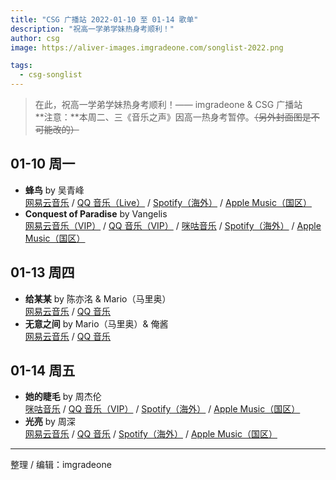 ```yaml
---
title: "CSG 广播站 2022-01-10 至 01-14 歌单"
description: "祝高一学弟学妹热身考顺利！"
author: csg
image: https://aliver-images.imgradeone.com/songlist-2022.png

tags:
  - csg-songlist
---
```


> 在此，祝高一学弟学妹热身考顺利！—— imgradeone & CSG 广播站  
> **注意：**本周二、三《音乐之声》因高一热身考暂停。~~（另外封面图是不可能改的）~~

## 01-10 周一

- **蜂鸟** by 吴青峰  
  [网易云音乐](https://music.163.com/song?id=1348568908) / [QQ 音乐（Live）](https://y.qq.com/n/ryqq/songDetail/004fFbXN0bc2cP) / [Spotify（海外）](https://open.spotify.com/track/6KjSRihg1U0Fn4kzrEuZb4) / [Apple Music（国区）](https://music.apple.com/cn/album/蜂鸟-电视剧-我在北京等你-片头曲/1454085479?i=1454085480)
- **Conquest of Paradise** by Vangelis  
  [网易云音乐（VIP）](https://music.163.com/song?id=2070502) / [QQ 音乐（VIP）](https://y.qq.com/n/ryqq/songDetail/003XA5lc44B4KB) / [咪咕音乐](https://music.migu.cn/v3/music/song/60057534406) / [Spotify（海外）](https://open.spotify.com/track/5avVpUakfMHD6qGpaH26CF) / [Apple Music（国区）](https://music.apple.com/cn/album/conquest-of-paradise/41297647?i=41297651)

## 01-13 周四

- **给某某** by 陈亦洺 & Mario（马里奥）  
  [网易云音乐](https://music.163.com/song?id=1473228889) / [QQ 音乐](https://y.qq.com/n/ryqq/songDetail/0014f48E2WayAC)
- **无意之间** by Mario（马里奥）& 俺酱  
  [网易云音乐](https://music.163.com/song?id=1366594544) / [QQ 音乐](https://y.qq.com/n/ryqq/songDetail/003qpVOW2BDG4r)

## 01-14 周五

- **她的睫毛** by 周杰伦  
  [咪咕音乐](https://music.migu.cn/v3/music/song/60054701928) / [QQ 音乐（VIP）](https://y.qq.com/n/ryqq/songDetail/001FSVRg08JLpi) / [Spotify（海外）](https://open.spotify.com/track/1CHawaJSkwZdn3YJJXRdlh) / [Apple Music（国区）](https://music.apple.com/cn/album/她的睫毛/535824731?i=535824743)
- **光亮** by 周深  
  [网易云音乐](https://music.163.com/song?id=1892532629) / [QQ 音乐](https://y.qq.com/n/ryqq/songDetail/001nWLsE4VJqC9) / [Spotify（海外）](https://open.spotify.com/track/7L1iUEOT59rhbvRReYW61h) / [Apple Music（国区）](https://music.apple.com/cn/album/光亮-大型纪录片-紫禁城-主题歌/1587649589?i=1587649590)

---

整理 / 编辑：imgradeone
